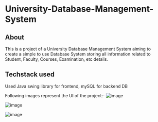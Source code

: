 # University-Database-Management-System

## About
This is a project of a University Database Management System aiming to create a simple to use Database System storing all information related to Student, Faculty, Courses, Examination, etc details.

## Techstack used 
Used Java swing library for frontend, mySQL for backend DB

Following images represent the UI of the project:-
![image](https://user-images.githubusercontent.com/75170293/216003973-bacfef60-0345-4076-9bb5-3bc9c3f1600f.png)

![image](https://user-images.githubusercontent.com/75170293/216006226-0038c33c-ef99-4b6a-ae9b-c290ffbc58e5.png)

![image](https://user-images.githubusercontent.com/75170293/216004461-cd424077-0485-401f-84f4-b054a2e8a4a0.png)
